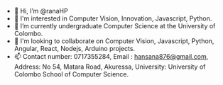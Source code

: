 - 👋 Hi, I’m @ranaHP
- 👀 I'm interested in 
          Computer Vision,
          Innovation,
          Javascript,
          Python.
- 🌱 I’m currently undergraduate Computer Science at the University of Colombo. 
- 💞️ I'm looking to collaborate on Computer Vision, Javascript, Python, Angular, React, Nodejs, Arduino projects.
- 📫 Contact number: 0717355284,
     Email : hansana876@gmail.com,
     Address: No 54, Matara Road, Akuressa,
     University: University of Colombo School of Computer Science.

<!---
ranaHP/ranaHP is a ✨ special ✨ repository because its `README.md` (this file) appears on your GitHub profile.
You can click the Preview link to take a look at your changes.
--->
